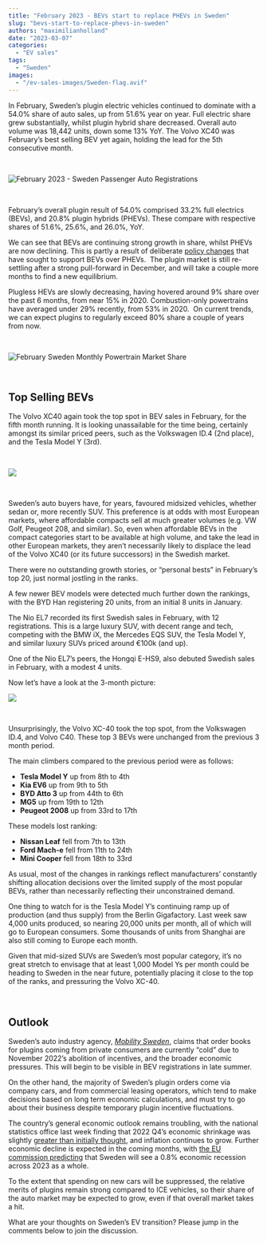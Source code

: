 ```yaml
---
title: "February 2023 - BEVs start to replace PHEVs in Sweden"
slug: "bevs-start-to-replace-phevs-in-sweden"
authors: "maximilianholland"
date: "2023-03-07"
categories:
  - "EV sales"
tags:
  - "Sweden"
images:
  - "/ev-sales-images/Sweden-flag.avif"
---
```


In February, Sweden’s plugin electric vehicles continued to dominate with a 54.0% share of auto sales, up from 51.6% year on year. Full electric share grew substantially, whilst plugin hybrid share decreased. Overall auto volume was 18,442 units, down some 13% YoY. The Volvo XC40 was February’s best selling BEV yet again, holding the lead for the 5th consecutive month.

 

![February 2023 - Sweden Passenger Auto Registrations](ev-sales-images/2023-02-Sweden-Passenger-Auto-Registrations.avif)

 

February’s overall plugin result of 54.0% comprised 33.2% full electrics (BEVs), and 20.8% plugin hybrids (PHEVs). These compare with respective shares of 51.6%, 25.6%, and 26.0%, YoY.

We can see that BEVs are continuing strong growth in share, whilst PHEVs are now declining. This is partly a result of deliberate [policy changes](/2023/02/06/phevs-sales-still-strong-in-sweden/) that have sought to support BEVs over PHEVs.  The plugin market is still re-settling after a strong pull-forward in December, and will take a couple more months to find a new equilibrium.

Plugless HEVs are slowly decreasing, having hovered around 9% share over the past 6 months, from near 15% in 2020. Combustion-only powertrains have averaged under 29% recently, from 53% in 2020.  On current trends, we can expect plugins to regularly exceed 80% share a couple of years from now.

 

![February Sweden Monthly Powertrain Market Share](ev-sales-images/2023-02-Sweden-Monthly-Powertrain-Market-Share.avif)

 

## Top Selling BEVs

The Volvo XC40 again took the top spot in BEV sales in February, for the fifth month running. It is looking unassailable for the time being, certainly amongst its similar priced peers, such as the Volkswagen ID.4 (2nd place), and the Tesla Model Y (3rd).

 

![](ev-sales-images/2023-02-Sweden-Top-BEVs.avif)

 

Sweden’s auto buyers have, for years, favoured midsized vehicles, whether sedan or, more recently SUV. This preference is at odds with most European markets, where affordable compacts sell at much greater volumes (e.g. VW Golf, Peugeot 208, and similar). So, even when affordable BEVs in the compact categories start to be available at high volume, and take the lead in other European markets, they aren’t necessarily likely to displace the lead of the Volvo XC40 (or its future successors) in the Swedish market.

There were no outstanding growth stories, or “personal bests” in February’s top 20, just normal jostling in the ranks.

A few newer BEV models were detected much further down the rankings, with the BYD Han registering 20 units, from an initial 8 units in January.

The Nio EL7 recorded its first Swedish sales in February, with 12 registrations. This is a large luxury SUV, with decent range and tech, competing with the BMW iX, the Mercedes EQS SUV, the Tesla Model Y, and similar luxury SUVs priced around €100k (and up).

One of the Nio EL7’s peers, the Hongqi E-HS9, also debuted Swedish sales in February, with a modest 4 units.

Now let’s have a look at the 3-month picture:

![](ev-sales-images/2023-02-Sweden-Top-BEVs-Trailing-Qtr.avif)

 

Unsurprisingly, the Volvo XC-40 took the top spot, from the Volkswagen ID.4, and Volvo C40. These top 3 BEVs were unchanged from the previous 3 month period.

The main climbers compared to the previous period were as follows:

- **Tesla Model Y** up from 8th to 4th
- **Kia EV6** up from 9th to 5th
- **BYD Atto 3** up from 44th to 6th
- **MG5** up from 19th to 12th
- **Peugeot 2008** up from 33rd to 17th

These models lost ranking:

- **Nissan Leaf** fell from 7th to 13th
- **Ford Mach-e** fell from 11th to 24th
- **Mini Cooper** fell from 18th to 33rd

As usual, most of the changes in rankings reflect manufacturers’ constantly shifting allocation decisions over the limited supply of the most popular BEVs, rather than necessarily reflecting their unconstrained demand.

One thing to watch for is the Tesla Model Y’s continuing ramp up of production (and thus supply) from the Berlin Gigafactory. Last week saw 4,000 units produced, so nearing 20,000 units per month, all of which will go to European consumers. Some thousands of units from Shanghai are also still coming to Europe each month.

Given that mid-sized SUVs are Sweden’s most popular category, it’s no great stretch to envisage that at least 1,000 Model Ys per month could be heading to Sweden in the near future, potentially placing it close to the top of the ranks, and pressuring the Volvo XC-40.

 

## Outlook

Sweden’s auto industry agency, [_Mobility Sweden_](https://mobilitysweden.se/statistik/Nyregistreringar_per_manad_1/nyregistreringar-2023_3/fortsatt-inbromsning-pa-personbilsmarknaden-i-februari), claims that order books for plugins coming from private consumers are currently “cold” due to November 2022’s abolition of incentives, and the broader economic pressures. This will begin to be visible in BEV registrations in late summer.

On the other hand, the majority of Sweden’s plugin orders come via company cars, and from commercial leasing operators, which tend to make decisions based on long term economic calculations, and must try to go about their business despite temporary plugin incentive fluctuations.

The country’s general economic outlook remains troubling, with the national statistics office last week finding that 2022 Q4’s economic shrinkage was slightly [greater than initially thought](https://www.thelocal.se/20230228/recession-looms-as-swedens-economy-shrinks-more-than-expected/), and inflation continues to grow. Further economic decline is expected in the coming months, with [the EU commission predicting](https://www.thelocal.se/20230213/swedish-economy-to-see-worst-downturn-in-eu-2023-forecast/) that Sweden will see a 0.8% economic recession across 2023 as a whole.

To the extent that spending on new cars will be suppressed, the relative merits of plugins remain strong compared to ICE vehicles, so their share of the auto market may be expected to grow, even if that overall market takes a hit.

What are your thoughts on Sweden’s EV transition? Please jump in the comments below to join the discussion.
